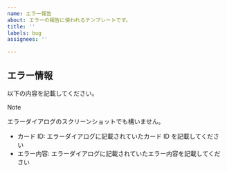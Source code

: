 ```yaml
---
name: エラー報告
about: エラーの報告に使われるテンプレートです。
title: ''
labels: bug
assignees: ''

---
```


エラー情報
-------------
以下の内容を記載してください。

> [!NOTE]
> エラーダイアログのスクリーンショットでも構いません。

- カード ID: エラーダイアログに記載されていたカード ID を記載してください
- エラー内容: エラーダイアログに記載されていたエラー内容を記載してください
